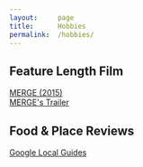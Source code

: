 ```yaml
---
layout:     page
title:      Hobbies
permalink:  /hobbies/
---
```


## Feature Length Film  
[MERGE (2015)](https://vimeo.com/161462112)  
[MERGE's Trailer](https://vimeo.com/145584620)  

## Food & Place Reviews
[Google Local Guides](https://www.google.com/maps/contrib/102336542437335072009/photos/@34.6666995,34.1262707,3z/data=!3m1!4b1!4m3!8m2!3m1!1e1?authuser=1)    




